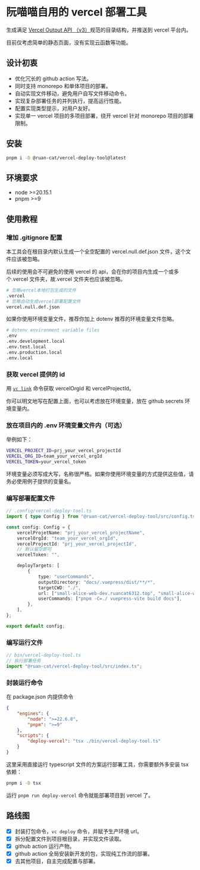 # 阮喵喵自用的 vercel 部署工具

生成满足 [Vercel Output API （v3）](https://vercel.com/docs/build-output-api)规范的目录结构，并推送到 vercel 平台内。

目前仅考虑简单的静态页面，没有实现云函数等功能。

## 设计初衷

- 优化冗长的 github action 写法。
- 同时支持 monorepo 和单体项目的部署。
- 自动实现文件移动，避免用户自写文件移动命令。
- 实现复杂部署任务的并列执行，提高运行性能。
- 配置实现类型提示，对用户友好。
- 实现单一 vercel 项目的多项目部署，绕开 vercel 针对 monorepo 项目的部署限制。

## 安装

```bash
pnpm i -D @ruan-cat/vercel-deploy-tool@latest
```

## 环境要求

- node >=20.15.1
- pnpm >=9

## 使用教程

### 增加 .gitignore 配置

本工具会在根目录内默认生成一个全空配置的 vercel.null.def.json 文件，这个文件应该被忽略。

后续的使用会不可避免的使用 vercel 的 api，会在你的项目内生成一个或多个.vercel 文件夹，故.vercel 文件夹也应该被忽略。

```bash
# 忽略vercel本地打包生成的文件
.vercel
# 忽略自动生成vercel部署配置文件
vercel.null.def.json
```

如果你使用环境变量文件，推荐你加上 dotenv 推荐的环境变量文件忽略。

```bash
# dotenv environment variable files
.env
.env.development.local
.env.test.local
.env.production.local
.env.local
```

### 获取 vercel 提供的 id

用 [`vc link`](https://vercel.com/guides/how-can-i-use-github-actions-with-vercel) 命令获取 vercelOrgId 和 vercelProjectId。

你可以明文地写在配置上面，也可以考虑放在环境变量，放在 github secrets 环境变量内。

### 放在项目内的 .env 环境变量文件内（可选）

举例如下：

```bash
VERCEL_PROJECT_ID=prj_your_vercel_projectId
VERCEL_ORG_ID=team_your_vercel_orgId
VERCEL_TOKEN=your_vercel_token
```

环境变量必须写成大写，名称很严格。如果你使用环境变量的方式提供这些值，请务必使用例子提供的变量名。

### 编写部署配置文件

```ts
// .config/vercel-deploy-tool.ts
import { type Config } from "@ruan-cat/vercel-deploy-tool/src/config.ts";

const config: Config = {
	vercelProjetName: "prj_your_vercel_projectName",
	vercelOrgId: "team_your_vercel_orgId",
	vercelProjectId: "prj_your_vercel_projectId",
	// 默认留空即可
	vercelToken: "",

	deployTargets: [
		{
			type: "userCommands",
			outputDirectory: "docs/.vuepress/dist/**/*",
			targetCWD: "./",
			url: ["small-alice-web-dev.ruancat6312.top", "small-alice-web.ruan-cat.com"],
			userCommands: ["pnpm -C=./ vuepress-vite build docs"],
		},
	],
};

export default config;
```

### 编写运行文件

```ts
// bin/vercel-deploy-tool.ts
// 执行部署任务
import "@ruan-cat/vercel-deploy-tool/src/index.ts";
```

### 封装运行命令

在 package.json 内提供命令

```json
{
	"engines": {
		"node": ">=22.6.0",
		"pnpm": ">=9"
	},
	"scripts": {
		"deploy-vercel": "tsx ./bin/vercel-deploy-tool.ts"
	}
}
```

这里采用直接运行 typescript 文件的方案运行部署工具，你需要额外多安装 tsx 依赖：

```bash
pnpm i -D tsx
```

运行 `pnpm run deploy-vercel` 命令就能部署项目到 vercel 了。

## 路线图

- [x] 封装打包命令，`vc deploy` 命令，并赋予生产环境 url。
- [x] 拆分配置文件到项目根目录，并实现文件读取。
- [x] github action 运行产物。
- [x] github action 全局安装新开发的包，实现纯工作流的部署。
- [x] 去其他项目，自主完成配置与部署。
